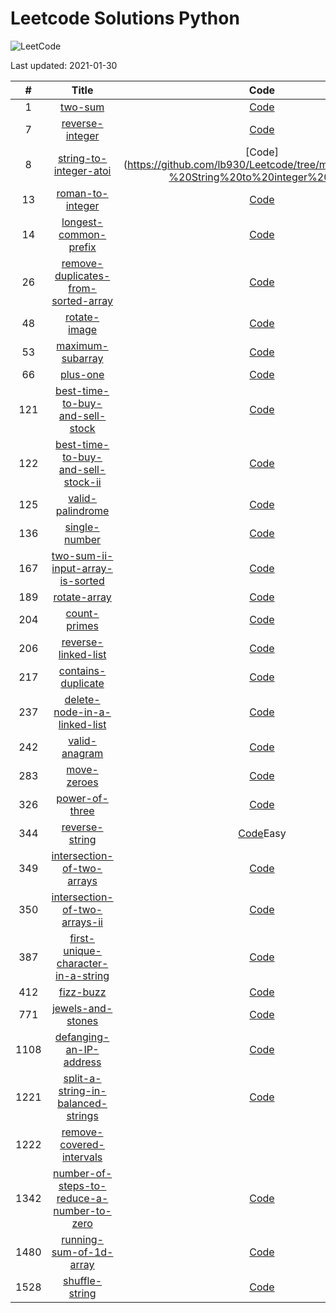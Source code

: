 # Leetcode Solutions Python

![LeetCode](https://img.shields.io/badge/solved-33-green.svg)

Last updated:  2021-01-30

| # | Title | Code | Difficulty |
|:---:|:---:|:---:|:---:|
|1|[two-sum](https://leetcode.com/problems/two-sum)|[Code](https://github.com/lb930/Leetcode/tree/main/0001%20-%20Two%20Sum)|Easy|
|7|[reverse-integer](https://leetcode.com/problems/reverse-integer)|[Code](https://github.com/lb930/Leetcode/tree/main/0007%20-%20Reverse%20Integer)|Easy|
|8|[string-to-integer-atoi](https://leetcode.com/problems/string-to-integer-atoi)|[Code](https://github.com/lb930/Leetcode/tree/main/0008%20-%20String%20to%20integer%20(atoi)|Medium|
|13|[roman-to-integer](https://leetcode.com/problems/roman-to-integer)|[Code](https://github.com/lb930/Leetcode/tree/main/0013%20-%20Roman%20to%20Integer)|Easy|
|14|[longest-common-prefix](https://leetcode.com/problems/longest-common-prefix)|[Code](https://github.com/lb930/Leetcode/tree/main/0014%20-%20Longest%20common%20prefix)|Easy|
|26|[remove-duplicates-from-sorted-array](https://leetcode.com/problems/remove-duplicates-from-sorted-array)|[Code](https://github.com/lb930/Leetcode/tree/main/0026%20-%20Remove%20Duplicates%20from%20Sorted%20Array)|Easy|
|48|[rotate-image](https://leetcode.com/problems/rotate-image)|[Code](https://github.com/lb930/Leetcode/tree/main/0048%20-%20Rotate%20Image)|Medium|
|53|[maximum-subarray](https://leetcode.com/problems/maximum-subarray)|[Code](https://github.com/lb930/Leetcode/tree/main/0053%20-%20Maximum%20Subarray)|Easy|
|66|[plus-one](https://leetcode.com/problems/plus-one)|[Code](https://github.com/lb930/Leetcode/tree/main/0066%20-%20Plus%20One)|Easy|
|121|[best-time-to-buy-and-sell-stock](https://leetcode.com/problems/best-time-to-buy-and-sell-stock)|[Code](https://github.com/lb930/Leetcode/tree/main/0121%20-%20Best%20time%20to%20buy%20and%20sell%20stock)|Easy|
|122|[best-time-to-buy-and-sell-stock-ii](https://leetcode.com/problems/best-time-to-buy-and-sell-stock-ii)|[Code](https://github.com/lb930/Leetcode/tree/main/0122%20-%20Best%20Time%20to%20Buy%20and%20Sell%20Stock%20II)|Easy|
|125|[valid-palindrome](https://leetcode.com/problems/valid-palindrome)|[Code](https://github.com/lb930/Leetcode/tree/main/0125%20-%20Valid%20Palindrome)||Easy|
|136|[single-number](https://leetcode.com/problems/single-number)|[Code](https://github.com/lb930/Leetcode/tree/main/0136%20-%20Single%20Number)|Easy|
|167|[two-sum-ii-input-array-is-sorted](https://leetcode.com/problems/two-sum-ii-input-array-is-sorted)|[Code](https://github.com/lb930/Leetcode/tree/main/0167%20-%20Two%20Sum%20II%20-%20Input%20array%20is%20sorted)|Easy|
|189|[rotate-array](https://leetcode.com/problems/rotate-array)|[Code](https://github.com/lb930/Leetcode/tree/main/0189%20-%20Rotate%20Array)|Medium|
|204|[count-primes](https://leetcode.com/problems/count-primes)|[Code](https://github.com/lb930/Leetcode/tree/main/0204%20-%20Count%20Primes)|Easy|
|206|[reverse-linked-list](https://leetcode.com/problems/reverse-linked-list)|[Code](https://github.com/lb930/Leetcode/tree/main/0206%20-%20Reverse%20Linked%20List)|Easy|
|217|[contains-duplicate](https://leetcode.com/problems/contains-duplicate)|[Code](https://github.com/lb930/Leetcode/tree/main/0217%20-%20Contains%20Duplicate)|Easy|
|237|[delete-node-in-a-linked-list](https://leetcode.com/problems/delete-node-in-a-linked-list)|[Code](https://github.com/lb930/Leetcode/tree/main/0237%20-%20Delete%20a%20Node%20in%20a%20Linked%20List)|Easy|
|242|[valid-anagram](https://leetcode.com/problems/valid-anagram)|[Code](https://github.com/lb930/Leetcode/tree/main/0242%20-%20Valid%20Anagram)|Easy|
|283|[move-zeroes](https://leetcode.com/problems/move-zeroes)|[Code](https://github.com/lb930/Leetcode/tree/main/0283%20-%20Move%20Zeroes)|Easy|
|326|[power-of-three](https://leetcode.com/problems/power-of-three)|[Code](https://github.com/lb930/Leetcode/tree/main/0326%20-%20Power%20of%20Three)|Easy|
|344|[reverse-string](https://leetcode.com/problems/reverse-string)|[Code](https://github.com/lb930/Leetcode/tree/main/0344%20-%20Reverse%20String)Easy|
|349|[intersection-of-two-arrays](https://leetcode.com/problems/intersection-of-two-arrays)|[Code](https://github.com/lb930/Leetcode/tree/main/0349%20-%20Intersection%20of%20Two%20Arrays)|Easy|
|350|[intersection-of-two-arrays-ii](https://leetcode.com/problems/intersection-of-two-arrays-ii)|[Code](https://github.com/lb930/Leetcode/tree/main/0350%20-%20Intersection%20of%20Tow%20Arrays%20II)|Easy|
|387|[first-unique-character-in-a-string](https://leetcode.com/problems/first-unique-character-in-a-string)|[Code](https://github.com/lb930/Leetcode/tree/main/0387%20-%20First%20Unique%20Character%20in%20a%20String)|Easy|
|412|[fizz-buzz](https://leetcode.com/problems/fizz-buzz)|[Code](https://github.com/lb930/Leetcode/tree/main/0412%20-%20Fizz%20Buzz)|Easy|
|771|[jewels-and-stones](https://leetcode.com/problems/jewels-and-stones/)|[Code](https://github.com/lb930/Leetcode/tree/main/0771%20-%20Jewels%20and%20Stones)|Easy|
|1108|[defanging-an-IP-address](https://leetcode.com/problems/defanging-an-ip-address/)|[Code](https://github.com/lb930/Leetcode/tree/main/1108%20-%20Defanging%20an%20IP%20address)||Medium|
|1221|[split-a-string-in-balanced-strings](https://leetcode.com/problems/split-a-string-in-balanced-strings/)|[Code](https://github.com/lb930/Leetcode/tree/main/1221%20-%20Split%20a%20string%20in%20balanced%20strings)||Easy|
|1222|[remove-covered-intervals](https://leetcode.com/problems/remove-covered-intervals)||[:memo:](https://leetcode.com/articles/remove-covered-intervals/)|Medium|
|1342|[number-of-steps-to-reduce-a-number-to-zero](https://leetcode.com/problems/number-of-steps-to-reduce-a-number-to-zero/#:~:text=Given%20a%20non%2Dnegative%20integer,by%202%20and%20obtain%207.)|[Code](https://github.com/lb930/Leetcode/tree/main/1342%20-%20Number%20of%20Steps%20to%20Reduce%20a%20Number%20to%20Zero)||Medium|
|1480|[running-sum-of-1d-array](https://leetcode.com/problems/running-sum-of-1d-array/)|[Code](https://leetcode.com/problems/running-sum-of-1d-array/)||Easy|
|1528|[shuffle-string](https://leetcode.com/problems/shuffle-string/)|[Code](https://github.com/lb930/Leetcode/tree/main/1528%20-%20Shuffle%20String)||Easy|
